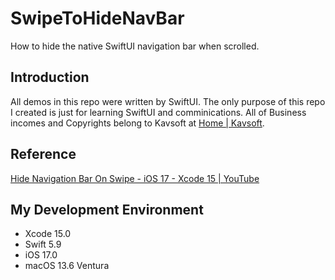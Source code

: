 # SwipeToHideNavBar
How to hide the native SwiftUI navigation bar when scrolled.


## Introduction

All demos in this repo were written by SwiftUI. The only purpose of this repo I created is just for learning SwiftUI and comminications. All of Business incomes and Copyrights belong to Kavsoft at [Home | Kavsoft](https://kavsoft.dev).

## Reference
 [Hide Navigation Bar On Swipe - iOS 17 - Xcode 15 | YouTube](https://youtu.be/_oFMZaXIgPc?si=ZPcJCE5Bjnogfk40)

## My Development Environment
* Xcode 15.0
* Swift 5.9
* iOS 17.0
* macOS 13.6 Ventura

